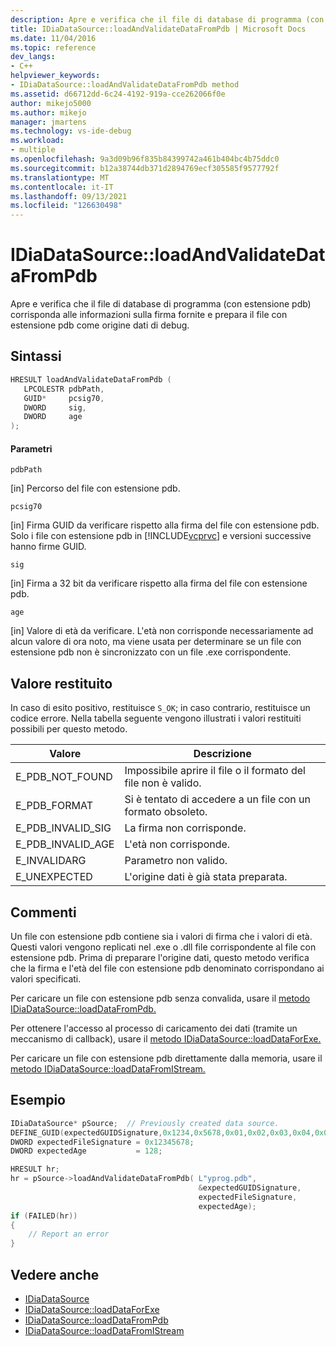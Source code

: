 ```yaml
---
description: Apre e verifica che il file di database di programma (con estensione pdb) corrisponda alle informazioni sulla firma fornite e prepara il file con estensione pdb come origine dati di debug.
title: IDiaDataSource::loadAndValidateDataFromPdb | Microsoft Docs
ms.date: 11/04/2016
ms.topic: reference
dev_langs:
- C++
helpviewer_keywords:
- IDiaDataSource::loadAndValidateDataFromPdb method
ms.assetid: d66712dd-6c24-4192-919a-cce262066f0e
author: mikejo5000
ms.author: mikejo
manager: jmartens
ms.technology: vs-ide-debug
ms.workload:
- multiple
ms.openlocfilehash: 9a3d09b96f835b84399742a461b404bc4b75ddc0
ms.sourcegitcommit: b12a38744db371d2894769ecf305585f9577792f
ms.translationtype: MT
ms.contentlocale: it-IT
ms.lasthandoff: 09/13/2021
ms.locfileid: "126630498"
---
```

# <a name="idiadatasourceloadandvalidatedatafrompdb"></a>IDiaDataSource::loadAndValidateDataFromPdb
Apre e verifica che il file di database di programma (con estensione pdb) corrisponda alle informazioni sulla firma fornite e prepara il file con estensione pdb come origine dati di debug.

## <a name="syntax"></a>Sintassi

```C++
HRESULT loadAndValidateDataFromPdb ( 
   LPCOLESTR pdbPath,
   GUID*     pcsig70,
   DWORD     sig,
   DWORD     age
);
```

#### <a name="parameters"></a>Parametri
`pdbPath`

[in] Percorso del file con estensione pdb.

`pcsig70`

[in] Firma GUID da verificare rispetto alla firma del file con estensione pdb. Solo i file con estensione pdb in [!INCLUDE[vcprvc](../../code-quality/includes/vcprvc_md.md)] e versioni successive hanno firme GUID.

`sig`

[in] Firma a 32 bit da verificare rispetto alla firma del file con estensione pdb.

`age`

[in] Valore di età da verificare. L'età non corrisponde necessariamente ad alcun valore di ora noto, ma viene usata per determinare se un file con estensione pdb non è sincronizzato con un file .exe corrispondente.

## <a name="return-value"></a>Valore restituito
In caso di esito positivo, restituisce `S_OK`; in caso contrario, restituisce un codice errore. Nella tabella seguente vengono illustrati i valori restituiti possibili per questo metodo.

|Valore|Descrizione|
|-----------|-----------------|
|E_PDB_NOT_FOUND|Impossibile aprire il file o il formato del file non è valido.|
|E_PDB_FORMAT|Si è tentato di accedere a un file con un formato obsoleto.|
|E_PDB_INVALID_SIG|La firma non corrisponde.|
|E_PDB_INVALID_AGE|L'età non corrisponde.|
|E_INVALIDARG|Parametro non valido.|
|E_UNEXPECTED|L'origine dati è già stata preparata.|

## <a name="remarks"></a>Commenti
Un file con estensione pdb contiene sia i valori di firma che i valori di età. Questi valori vengono replicati nel .exe o .dll file corrispondente al file con estensione pdb. Prima di preparare l'origine dati, questo metodo verifica che la firma e l'età del file con estensione pdb denominato corrispondano ai valori specificati.

Per caricare un file con estensione pdb senza convalida, usare il [metodo IDiaDataSource::loadDataFromPdb.](../../debugger/debug-interface-access/idiadatasource-loaddatafrompdb.md)

Per ottenere l'accesso al processo di caricamento dei dati (tramite un meccanismo di callback), usare il [metodo IDiaDataSource::loadDataForExe.](../../debugger/debug-interface-access/idiadatasource-loaddataforexe.md)

Per caricare un file con estensione pdb direttamente dalla memoria, usare il [metodo IDiaDataSource::loadDataFromIStream.](../../debugger/debug-interface-access/idiadatasource-loaddatafromistream.md)

## <a name="example"></a>Esempio

```C++
IDiaDataSource* pSource;  // Previously created data source.
DEFINE_GUID(expectedGUIDSignature,0x1234,0x5678,0x01,0x02,0x03,0x04,0x05,0x06,0x07,0x08);
DWORD expectedFileSignature = 0x12345678;
DWORD expectedAge           = 128;

HRESULT hr;
hr = pSource->loadAndValidateDataFromPdb( L"yprog.pdb",
                                          &expectedGUIDSignature,
                                          expectedFileSignature,
                                          expectedAge);
if (FAILED(hr))
{
    // Report an error
}

```

## <a name="see-also"></a>Vedere anche
- [IDiaDataSource](../../debugger/debug-interface-access/idiadatasource.md)
- [IDiaDataSource::loadDataForExe](../../debugger/debug-interface-access/idiadatasource-loaddataforexe.md)
- [IDiaDataSource::loadDataFromPdb](../../debugger/debug-interface-access/idiadatasource-loaddatafrompdb.md)
- [IDiaDataSource::loadDataFromIStream](../../debugger/debug-interface-access/idiadatasource-loaddatafromistream.md)
